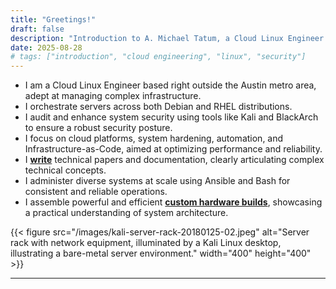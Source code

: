 ```yaml
---
title: "Greetings!"
draft: false
description: "Introduction to A. Michael Tatum, a Cloud Linux Engineer specializing in cloud platforms, security, and automation."
date: 2025-08-28
# tags: ["introduction", "cloud engineering", "linux", "security"]
---
```


* I am a Cloud Linux Engineer based right outside the Austin metro area, adept at managing complex infrastructure.
* I orchestrate servers across both Debian and RHEL distributions.
* I audit and enhance system security using tools like Kali and BlackArch to ensure a robust security posture.
* I focus on cloud platforms, system hardening, automation, and Infrastructure-as-Code, aimed at optimizing performance and reliability.
* I **[write](https://www.putorius.net/author/mtatum)** technical papers and documentation, clearly articulating complex technical concepts.
* I administer diverse systems at scale using Ansible and Bash for consistent and reliable operations.
* I assemble powerful and efficient **[custom hardware builds](https://www.facebook.com/marketplace/profile/100009407774967/)**, showcasing a practical understanding of system architecture.

{{< figure src="/images/kali-server-rack-20180125-02.jpeg" alt="Server rack with network equipment, illuminated by a Kali Linux desktop, illustrating a bare-metal server environment." width="400" height="400"  >}}

---

